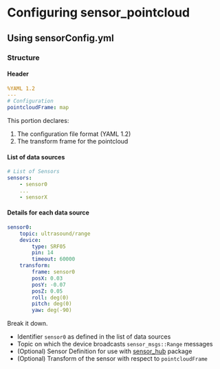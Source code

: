 # Configuring sensor_pointcloud

## Using sensorConfig.yml

### Structure
#### Header
```yaml
%YAML 1.2
---
# Configuration
pointcloudFrame: map
```
This portion declares:
1. The configuration file format (YAML 1.2)
2. The transform frame for the pointcloud

#### List of data sources
```yaml
# List of Sensors
sensors:
    - sensor0
    ...
    - sensorX
```

#### Details for each data source
```yaml
sensor0:
    topic: ultrasound/range
    device:
        type: SRF05
        pin: 14
        timeout: 60000
    transform:
        frame: sensor0
        posX: 0.03
        posY: -0.07
        posZ: 0.05
        roll: deg(0)
        pitch: deg(0)
        yaw: deg(-90)
```
Break it down.
  - Identifier `sensor0` as defined in the list of data sources
  - Topic on which the device broadcasts `sensor_msgs::Range` messages
  - (Optional) Sensor Definition for use with [sensor_hub](https://github.com/eliotlim/sensor_hub) package
  - (Optional) Transform of the sensor with respect to `pointcloudFrame`

